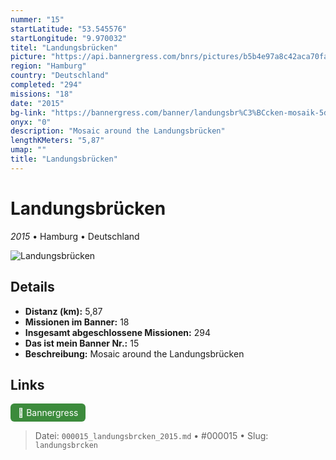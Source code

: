 ```yaml
---
nummer: "15"
startLatitude: "53.545576"
startLongitude: "9.970032"
titel: "Landungsbrücken"
picture: "https://api.bannergress.com/bnrs/pictures/b5b4e97a8c42aca70facc47acb35a5ca"
region: "Hamburg"
country: "Deutschland"
completed: "294"
missions: "18"
date: "2015"
bg-link: "https://bannergress.com/banner/landungsbr%C3%BCcken-mosaik-5dad"
onyx: "0"
description: "Mosaic around the Landungsbrücken"
lengthKMeters: "5,87"
umap: ""
title: "Landungsbrücken"
---
```

# Landungsbrücken

*2015* • Hamburg • Deutschland

![Landungsbrücken](https://api.bannergress.com/bnrs/pictures/b5b4e97a8c42aca70facc47acb35a5ca)

## Details
- **Distanz (km):** 5,87
- **Missionen im Banner:** 18
- **Insgesamt abgeschlossene Missionen:** 294
- **Das ist mein Banner Nr.:** 15
- **Beschreibung:** Mosaic around the Landungsbrücken


## Links
<div style="margin-top: 0.5em;">
<a href="https://bannergress.com/banner/landungsbr%C3%BCcken-mosaik-5dad" target="_blank" style="display:inline-block;margin-right:8px;padding:6px 12px;background-color:#3c8b3c;color:white;text-decoration:none;border-radius:6px;">🔗 Bannergress</a>

</div>


> Datei: `000015_landungsbrcken_2015.md` • #000015 • Slug: `landungsbrcken`
